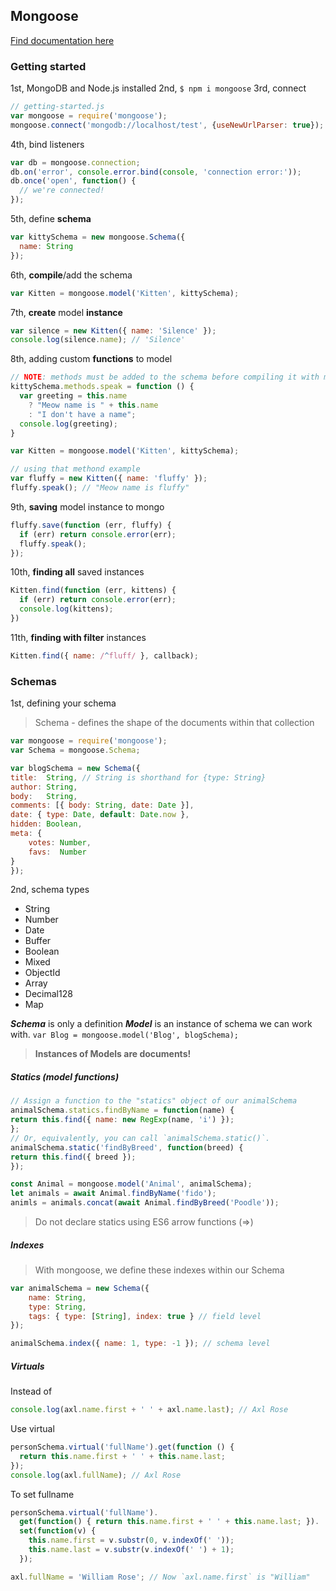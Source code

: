 ## Mongoose

[Find documentation here](https://mongoosejs.com/docs/guide.html)

### Getting started

1st, MongoDB and Node.js installed
2nd, `$ npm i mongoose`
3rd, connect
```js
// getting-started.js
var mongoose = require('mongoose');
mongoose.connect('mongodb://localhost/test', {useNewUrlParser: true});
```
4th, bind listeners
```js
var db = mongoose.connection;
db.on('error', console.error.bind(console, 'connection error:'));
db.once('open', function() {
  // we're connected!
});
```
5th, define **schema**
```js
var kittySchema = new mongoose.Schema({
  name: String
});
```
6th, **compile**/add the schema
```js
var Kitten = mongoose.model('Kitten', kittySchema);
```
7th, **create** model **instance**
```js
var silence = new Kitten({ name: 'Silence' });
console.log(silence.name); // 'Silence'
```
8th, adding custom **functions** to model
```js
// NOTE: methods must be added to the schema before compiling it with mongoose.model()
kittySchema.methods.speak = function () {
  var greeting = this.name
    ? "Meow name is " + this.name
    : "I don't have a name";
  console.log(greeting);
}

var Kitten = mongoose.model('Kitten', kittySchema);

// using that methond example
var fluffy = new Kitten({ name: 'fluffy' });
fluffy.speak(); // "Meow name is fluffy"
```
9th, **saving** model instance to mongo
```js
fluffy.save(function (err, fluffy) {
  if (err) return console.error(err);
  fluffy.speak();
});
```
10th, **finding all** saved instances
```js
Kitten.find(function (err, kittens) {
  if (err) return console.error(err);
  console.log(kittens);
})
```
11th, **finding with filter** instances
```js
Kitten.find({ name: /^fluff/ }, callback);
```

### Schemas

1st, defining your schema
> Schema - defines the shape of the documents within that collection

```js
var mongoose = require('mongoose');
var Schema = mongoose.Schema;

var blogSchema = new Schema({
title:  String, // String is shorthand for {type: String}
author: String,
body:   String,
comments: [{ body: String, date: Date }],
date: { type: Date, default: Date.now },
hidden: Boolean,
meta: {
    votes: Number,
    favs:  Number
}
});
```
2nd, schema types
- String
- Number
- Date
- Buffer
- Boolean
- Mixed
- ObjectId
- Array
- Decimal128
- Map

***Schema*** is only a definition ***Model*** is an instance of schema we can work with. ```var Blog = mongoose.model('Blog', blogSchema);```

>**Instances of Models are documents!**

##### Statics (model functions)
```js
// Assign a function to the "statics" object of our animalSchema
animalSchema.statics.findByName = function(name) {
return this.find({ name: new RegExp(name, 'i') });
};
// Or, equivalently, you can call `animalSchema.static()`.
animalSchema.static('findByBreed', function(breed) {
return this.find({ breed });
});

const Animal = mongoose.model('Animal', animalSchema);
let animals = await Animal.findByName('fido');
animls = animals.concat(await Animal.findByBreed('Poodle'));
```
>Do not declare statics using ES6 arrow functions (=>)

##### Indexes

>With mongoose, we define these indexes within our Schema
```js
var animalSchema = new Schema({
    name: String,
    type: String,
    tags: { type: [String], index: true } // field level
});

animalSchema.index({ name: 1, type: -1 }); // schema level
```

##### Virtuals
Instead of 
```js
console.log(axl.name.first + ' ' + axl.name.last); // Axl Rose
```
Use virtual
```js
personSchema.virtual('fullName').get(function () {
  return this.name.first + ' ' + this.name.last;
});
console.log(axl.fullName); // Axl Rose
```
To set fullname
```js
personSchema.virtual('fullName').
  get(function() { return this.name.first + ' ' + this.name.last; }).
  set(function(v) {
    this.name.first = v.substr(0, v.indexOf(' '));
    this.name.last = v.substr(v.indexOf(' ') + 1);
  });

axl.fullName = 'William Rose'; // Now `axl.name.first` is "William"
```
